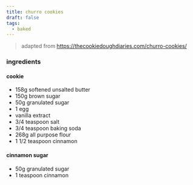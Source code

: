 ```yaml
---
title: churro cookies
draft: false
tags:
  - baked
---
```

>adapted from https://thecookiedoughdiaries.com/churro-cookies/
### ingredients 
#### cookie
- 158g softened unsalted butter
- 150g brown sugar
- 50g granulated sugar
- 1 egg
- vanilla extract
- 3/4 teaspoon salt
- 3/4 teaspoon baking soda
- 268g all purpose flour
- 1 1/2 teaspoon cinnamon 

#### cinnamon sugar
- 50g granulated sugar
- 1 teaspoon cinnamon
